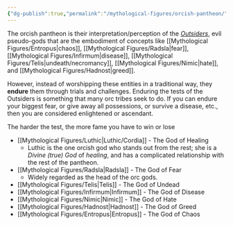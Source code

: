 ```yaml
---
{"dg-publish":true,"permalink":"/mythological-figures/orcish-pantheon/","tags":["Mythos_Drakk"],"noteIcon":""}
---
```


The orcish pantheon is their interpretation/perception of the *[Outsiders](https://docs.google.com/document/d/1gjJxIf0RvnLmZNSnYQ6s4wp-SPVA0mM8zl7yfzQxToU/edit#heading=h.emh1o8fc6o5j)*, evil pseudo-gods that are the embodiment of concepts like [[Mythological Figures/Entropus\|chaos]], [[Mythological Figures/Radsla\|fear]], [[Mythological Figures/Infirmum\|disease]], [[Mythological Figures/Telis\|undeath/necromancy]], [[Mythological Figures/Nimic\|hate]], and [[Mythological Figures/Hadnost\|greed]].

However, instead of worshipping these entities in a traditional way, they **endure** them through trials and challenges. Enduring the tests of the Outsiders is something that many orc tribes seek to do. If you can endure your biggest fear, or give away all possessions, or survive a disease, etc., then you are considered enlightened or ascendant. 

The harder the test, the more fame you have to win or lose

- [[Mythological Figures/Luthic\|Luthic/Cordia]] - The God of Healing
	- Luthic is the one orcish god who stands out from the rest; she is a *Divine (true) God* of *healing*, and has a complicated relationship with the rest of the pantheon.
- [[Mythological Figures/Radsla\|Radsla]] - The God of Fear
	- Widely regarded as the head of the orc gods.  
- [[Mythological Figures/Telis\|Telis]] - The God of Undead
- [[Mythological Figures/Infirmum\|Infirmum]] - The God of Disease
- [[Mythological Figures/Nimic\|Nimic]] - The God of Hate
- [[Mythological Figures/Hadnost\|Hadnost]] - The God of Greed
- [[Mythological Figures/Entropus\|Entropus]] - The God of Chaos